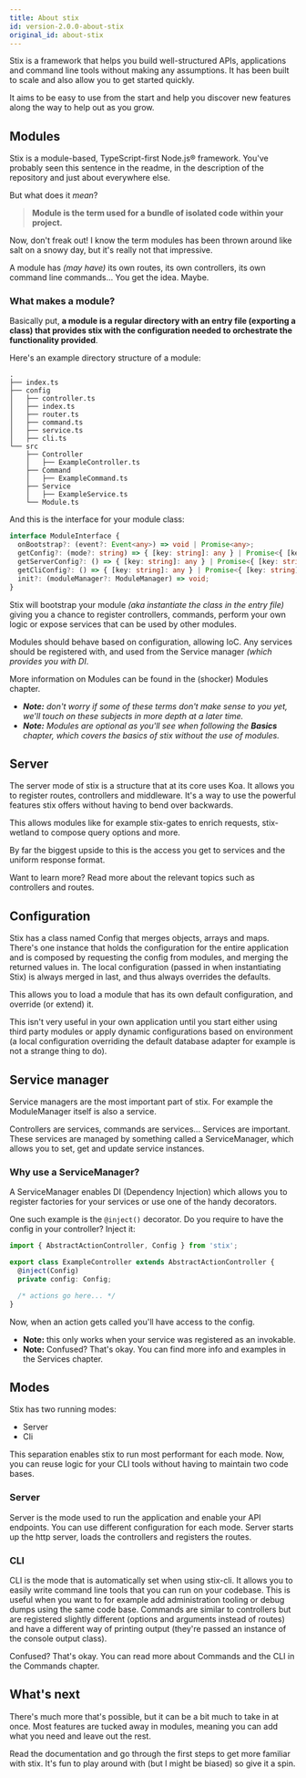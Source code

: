 ```yaml
---
title: About stix
id: version-2.0.0-about-stix
original_id: about-stix
---
```


Stix is a framework that helps you build well-structured APIs, applications and command line tools without making any assumptions.
It has been built to scale and also allow you to get started quickly.

It aims to be easy to use from the start and help you discover new features along the way to help out as you grow.

## Modules

Stix is a module-based, TypeScript-first Node.js® framework. You've probably seen this sentence in the readme, in the description of the repository and just about everywhere else.

But what does it _mean_?

> **Module is the term used for a bundle of isolated code within your project.**

Now, don't freak out! I know the term modules has been thrown around like salt on a snowy day, but it's really not that impressive.

A module has _(may have)_ its own routes, its own controllers, its own command line commands... You get the idea. Maybe.

### What makes a module?

Basically put, **a module is a regular directory with an entry file (exporting a class) that provides stix with the configuration needed to orchestrate the functionality provided**.

Here's an example directory structure of a module:

```
.
├── index.ts
├── config
│   ├── controller.ts
│   ├── index.ts
│   ├── router.ts
│   ├── command.ts
│   ├── service.ts
│   ├── cli.ts
└── src
    ├── Controller
    │   ├── ExampleController.ts
    ├── Command
    │   ├── ExampleCommand.ts
    ├── Service
    │   ├── ExampleService.ts
    └── Module.ts
```

And this is the interface for your module class:

```ts
interface ModuleInterface {
  onBootstrap?: (event?: Event<any>) => void | Promise<any>;
  getConfig?: (mode?: string) => { [key: string]: any } | Promise<{ [key: string]: any }>;
  getServerConfig?: () => { [key: string]: any } | Promise<{ [key: string]: any }>;
  getCliConfig?: () => { [key: string]: any } | Promise<{ [key: string]: any }>;
  init?: (moduleManager?: ModuleManager) => void;
}
```

Stix will bootstrap your module _(aka instantiate the class in the entry file)_ giving you a chance to register controllers, commands, perform your own logic or expose services that can be used by other modules.

Modules should behave based on configuration, allowing IoC. Any services should be registered with, and used from the Service manager _(which provides you with DI_.

More information on Modules can be found in the (shocker) Modules chapter.

- _**Note:** don't worry if some of these terms don't make sense to you yet, we'll touch on these subjects in more depth at a later time._
- _**Note:** Modules are optional as you'll see when following the **Basics** chapter, which covers the basics of stix without the use of modules._

## Server

The server mode of stix is a structure that at its core uses Koa. It allows you to register routes, controllers and middleware.
It's a way to use the powerful features stix offers without having to bend over backwards.

This allows modules like for example stix-gates to enrich requests, stix-wetland to compose query options and more.

By far the biggest upside to this is the access you get to services and the uniform response format. 

Want to learn more? Read more about the relevant topics such as controllers and routes. 

## Configuration

Stix has a class named Config that merges objects, arrays and maps.
There's one instance that holds the configuration for the entire application and is composed by requesting the config from modules, and merging the returned values in. The local configuration (passed in when instantiating Stix) is always merged in last, and thus always overrides the defaults. 

This allows you to load a module that has its own default configuration, and override (or extend) it.

This isn't very useful in your own application until you start either using third party modules or apply dynamic configurations based on environment (a local configuration overriding the default database adapter for example is not a strange thing to do).

## Service manager

Service managers are the most important part of stix. For example the ModuleManager itself is also a service.

Controllers are services, commands are services... Services are important. These services are managed by something called a ServiceManager, which allows you to set, get and update service instances.

### Why use a ServiceManager?

A ServiceManager enables DI (Dependency Injection) which allows you to register factories for your services or use one of the handy decorators.

One such example is the `@inject()` decorator. Do you require to have the config in your controller? Inject it:

```ts
import { AbstractActionController, Config } from 'stix';

export class ExampleController extends AbstractActionController {
  @inject(Config)
  private config: Config;

  /* actions go here... */
}
```

Now, when an action gets called you'll have access to the config.

- **Note:** this only works when your service was registered as an invokable.
- **Note:** Confused? That's okay. You can find more info and examples in the Services chapter.

## Modes

Stix has two running modes: 

- Server
- Cli

This separation enables stix to run most performant for each mode. Now, you can reuse logic for your CLI tools without having to maintain two code bases.

### Server

Server is the mode used to run the application and enable your API endpoints. You can use different configuration for each mode. Server starts up the http server, loads the controllers and registers the routes.

### CLI

CLI is the mode that is automatically set when using stix-cli. It allows you to easily write command line tools that you can run on your codebase. This is useful when you want to for example add administration tooling or debug dumps using the same code base. Commands are similar to controllers but are registered slightly different (options and arguments instead of routes) and have a different way of printing output (they're passed an instance of the console output class).

Confused? That's okay. You can read more about Commands and the CLI in the Commands chapter.

## What's next

There's much more that's possible, but it can be a bit much to take in at once. Most features are tucked away in modules, meaning you can add what you need and leave out the rest.

Read the documentation and go through the first steps to get more familiar with stix. It's fun to play around with (but I might be biased) so give it a spin.
